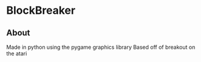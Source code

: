 # BlockBreaker

## About
Made in python using the pygame graphics library
Based off of breakout on the atari
